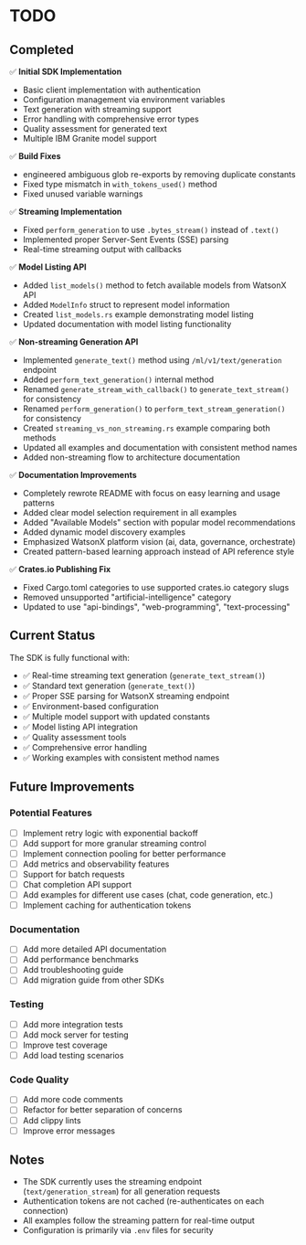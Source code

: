 # TODO

## Completed

✅ **Initial SDK Implementation**
- Basic client implementation with authentication
- Configuration management via environment variables
- Text generation with streaming support
- Error handling with comprehensive error types
- Quality assessment for generated text
- Multiple IBM Granite model support

✅ **Build Fixes**
- engineered ambiguous glob re-exports by removing duplicate constants
- Fixed type mismatch in `with_tokens_used()` method
- Fixed unused variable warnings

✅ **Streaming Implementation**
- Fixed `perform_generation` to use `.bytes_stream()` instead of `.text()`
- Implemented proper Server-Sent Events (SSE) parsing
- Real-time streaming output with callbacks

✅ **Model Listing API**
- Added `list_models()` method to fetch available models from WatsonX API
- Added `ModelInfo` struct to represent model information
- Created `list_models.rs` example demonstrating model listing
- Updated documentation with model listing functionality

✅ **Non-streaming Generation API**
- Implemented `generate_text()` method using `/ml/v1/text/generation` endpoint
- Added `perform_text_generation()` internal method
- Renamed `generate_stream_with_callback()` to `generate_text_stream()` for consistency
- Renamed `perform_generation()` to `perform_text_stream_generation()` for consistency
- Created `streaming_vs_non_streaming.rs` example comparing both methods
- Updated all examples and documentation with consistent method names
- Added non-streaming flow to architecture documentation

✅ **Documentation Improvements**
- Completely rewrote README with focus on easy learning and usage patterns
- Added clear model selection requirement in all examples
- Added "Available Models" section with popular model recommendations
- Added dynamic model discovery examples
- Emphasized WatsonX platform vision (ai, data, governance, orchestrate)
- Created pattern-based learning approach instead of API reference style

✅ **Crates.io Publishing Fix**
- Fixed Cargo.toml categories to use supported crates.io category slugs
- Removed unsupported "artificial-intelligence" category
- Updated to use "api-bindings", "web-programming", "text-processing"

## Current Status

The SDK is fully functional with:
- ✅ Real-time streaming text generation (`generate_text_stream()`)
- ✅ Standard text generation (`generate_text()`)
- ✅ Proper SSE parsing for WatsonX streaming endpoint
- ✅ Environment-based configuration
- ✅ Multiple model support with updated constants
- ✅ Model listing API integration
- ✅ Quality assessment tools
- ✅ Comprehensive error handling
- ✅ Working examples with consistent method names

## Future Improvements

### Potential Features
- [ ] Implement retry logic with exponential backoff
- [ ] Add support for more granular streaming control
- [ ] Implement connection pooling for better performance
- [ ] Add metrics and observability features
- [ ] Support for batch requests
- [ ] Chat completion API support
- [ ] Add examples for different use cases (chat, code generation, etc.)
- [ ] Implement caching for authentication tokens

### Documentation
- [ ] Add more detailed API documentation
- [ ] Add performance benchmarks
- [ ] Add troubleshooting guide
- [ ] Add migration guide from other SDKs

### Testing
- [ ] Add more integration tests
- [ ] Add mock server for testing
- [ ] Improve test coverage
- [ ] Add load testing scenarios

### Code Quality
- [ ] Add more code comments
- [ ] Refactor for better separation of concerns
- [ ] Add clippy lints
- [ ] Improve error messages

## Notes

- The SDK currently uses the streaming endpoint (`text/generation_stream`) for all generation requests
- Authentication tokens are not cached (re-authenticates on each connection)
- All examples follow the streaming pattern for real-time output
- Configuration is primarily via `.env` files for security

